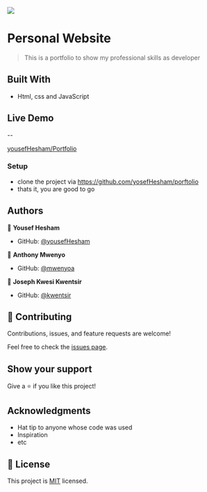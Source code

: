![](https://img.shields.io/badge/Microverse-blueviolet)

# Personal Website

> This is a portfolio to show my professional skills as developer


## Built With

- Html, css and JavaScript

## Live Demo
--

[yousefHesham/Portfolio](https://yosefhesham.github.io/porftolio/)


### Setup
- clone the project via https://github.com/yosefHesham/porftolio
- thats it, you are good to go

## Authors

👤 **Yousef Hesham**
- GitHub: [@yousefHesham](https://github.com/yosefHesham)

👤 **Anthony Mwenyo**
- GitHub: [@mwenyoa](https://github.com/mweenyoa)

👤 **Joseph Kwesi Kwentsir**
- GitHub: [@kwentsir](https://github.com/kwentsir)


## 🤝 Contributing

Contributions, issues, and feature requests are welcome!

Feel free to check the [issues page](../../issues/).

## Show your support

Give a ⭐️ if you like this project!

## Acknowledgments

- Hat tip to anyone whose code was used
- Inspiration
- etc

## 📝 License

This project is [MIT](./MIT.md) licensed.
